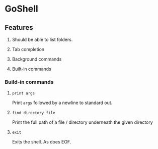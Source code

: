 # GoShell

## Features

1. Should be able to list folders.

2. Tab completion

3. Background commands

4. Built-in commands


### Build-in commands

1. `print args`

    Print `args` followed by a newline to standard out.

2. `find directory file`

    Print the full path of a file / directory underneath the given directory

3.  `exit`

    Exits the shell. As does EOF.
